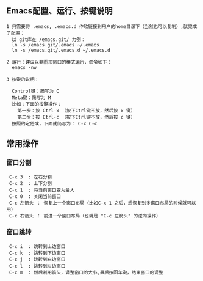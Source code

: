 ## Emacs配置、运行、按键说明
	1 只需要将 .emacs, .emacs.d 作软链接到用户的home目录下（当然也可以复制）,就完成了配置：
	  以 git库在 /emacs.git/ 为例：	  
	  ln -s /emacs.git/.emacs ~/.emacs
	  ln -s /emacs.git/.emacs.d ~/.emacs.d
	  
	2 运行：建议以非图形窗口的模式运行，命令如下：
	  emacs -nw

	3 按键的说明：

	  Control键：简写为 C
	  Meta键：简写为 M
	  比如：下面的按键操作：
	    第一步：按 Ctrl-x （按下Ctrl键不放，然后按 x 键）
	    第二步：按 Ctrl-c （按下Ctrl键不放，然后按 c 键）
	  按照约定俗成，下面就简写为： C-x C-c

## 常用操作
### 窗口分割
	 C-x 3  : 左右分割
	 C-x 2  : 上下分割
	 C-x 1  : 将当前窗口变为最大
	 C-x 0  : 关闭当前窗口
	 C-c 左箭头 ： 恢复上一个窗口布局（比如C-x 1 之后，想恢复到多窗口布局的时候就可以用）
	 C-c 右箭头 ： 前进一个窗口布局（也就是 "C-c 左箭头" 的逆向操作）
### 窗口跳转
	 C-c i  : 跳转到上边窗口
	 C-c k  : 跳转到下边窗口
	 C-c j  : 跳转到右边窗口
	 C-c l  : 跳转到左边窗口
	 C-c m  : 然后利用箭头，调整窗口的大小,最后按回车键，结束窗口的调整

